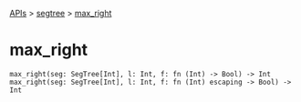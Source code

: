 [APIs](../index.md) > [segtree](./index.md) > [max_right]()

# max_right

```
max_right(seg: SegTree[Int], l: Int, f: fn (Int) -> Bool) -> Int
max_right(seg: SegTree[Int], l: Int, f: fn (Int) escaping -> Bool) -> Int
```
